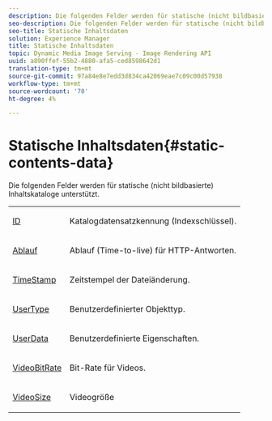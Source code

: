 ```yaml
---
description: Die folgenden Felder werden für statische (nicht bildbasierte) Inhaltskataloge unterstützt.
seo-description: Die folgenden Felder werden für statische (nicht bildbasierte) Inhaltskataloge unterstützt.
seo-title: Statische Inhaltsdaten
solution: Experience Manager
title: Statische Inhaltsdaten
topic: Dynamic Media Image Serving - Image Rendering API
uuid: a890ffef-55b2-4880-afa5-ced8598642d1
translation-type: tm+mt
source-git-commit: 97a84e8e7edd3d834ca42069eae7c09c00d57938
workflow-type: tm+mt
source-wordcount: '70'
ht-degree: 4%

---
```



# Statische Inhaltsdaten{#static-contents-data}

Die folgenden Felder werden für statische (nicht bildbasierte) Inhaltskataloge unterstützt.

<table id="simpletable_D1DEF6268BA744AD804B9BA3D9AEE800"> 
 <tr class="strow"> 
  <td class="stentry"> <p><span class="codeph"> <a href="/help/aem-is-ir-api/is-api/image-catalog/image-serving-api-ref/c-image-catalog-reference/c-image-svg-data-reference/c-image-data-reference/r-id-cat.md" type="reference" format="dita" scope="local"> ID</a></span> </p></td> 
  <td class="stentry"> <p>Katalogdatensatzkennung (Indexschlüssel). </p></td> 
 </tr> 
 <tr class="strow"> 
  <td class="stentry"> <p><span class="codeph"> <a href="../../../../../../is-api/image-catalog/image-serving-api-ref/c-image-catalog-reference/c-image-svg-data-reference/c-static-content-data-reference/r-expiration-static.md#reference-a7afd668ecbb4d2da65d86259aa6a28a" type="reference" format="dita" scope="local"> Ablauf</a> </span> </p></td> 
  <td class="stentry"> <p>Ablauf (Time-to-live) für HTTP-Antworten. </p></td> 
 </tr> 
 <tr class="strow"> 
  <td class="stentry"> <p><span class="codeph"> <a href="../../../../../../is-api/image-catalog/image-serving-api-ref/c-image-catalog-reference/c-image-svg-data-reference/c-static-content-data-reference/r-timestamp-static.md#reference-59a27b72f4cb4a53a3baba83214c4ded" type="reference" format="dita" scope="local"> TimeStamp</a></span> </p></td> 
  <td class="stentry"> <p>Zeitstempel der Dateiänderung. </p></td> 
 </tr> 
 <tr class="strow"> 
  <td class="stentry"> <p><span class="codeph"> <a href="/help/aem-is-ir-api/is-api/image-catalog/image-serving-api-ref/c-image-catalog-reference/c-image-svg-data-reference/c-image-data-reference/r-usertype-cat.md" type="reference" format="dita" scope="local"> UserType</a></span> </p></td> 
  <td class="stentry"> <p>Benutzerdefinierter Objekttyp. </p></td> 
 </tr> 
 <tr class="strow"> 
  <td class="stentry"> <p><span class="codeph"> <a href="/help/aem-is-ir-api/is-api/image-catalog/image-serving-api-ref/c-image-catalog-reference/c-image-svg-data-reference/c-image-data-reference/r-userdata-cat.md" type="reference" format="dita" scope="local"> UserData</a></span> </p></td> 
  <td class="stentry"> <p>Benutzerdefinierte Eigenschaften. </p></td> 
 </tr> 
 <tr class="strow"> 
  <td class="stentry"> <p><span class="codeph"> <a href="/help/aem-is-ir-api/is-api/image-catalog/image-serving-api-ref/c-image-catalog-reference/c-attributes-reference/r-videobitrate-cat.md" type="reference" format="dita" scope="local"> VideoBitRate</a></span> </p></td> 
  <td class="stentry"> <p>Bit-Rate für Videos. </p></td> 
 </tr> 
 <tr class="strow"> 
  <td class="stentry"> <p><span class="codeph"> <a href="/help/aem-is-ir-api/is-api/image-catalog/image-serving-api-ref/c-image-catalog-reference/c-attributes-reference/r-videosize-cat.md" type="reference" format="dita" scope="local"> VideoSize</a></span> </p></td> 
  <td class="stentry"> <p>Videogröße </p></td> 
 </tr> 
</table>


